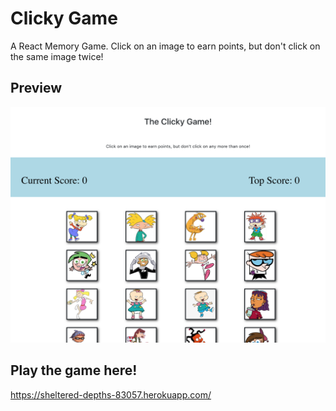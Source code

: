 # Clicky Game
A React Memory Game. Click on an image to earn points, but don't click on the same image twice!

## Preview
<img src="./preview.png" alt="Clicky Game">


## Play the game here!
https://sheltered-depths-83057.herokuapp.com/
